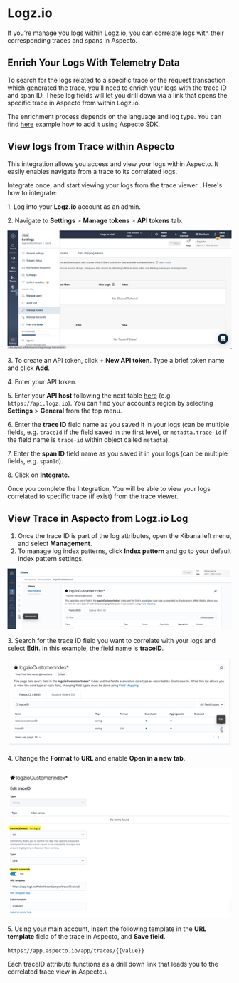 # Logz.io

If you’re manage you logs within Logz.io, you can correlate logs with their corresponding traces and spans in Aspecto.

## Enrich Your Logs With Telemetry Data

To search for the logs related to a specific trace or the request transaction which generated the trace, you’ll need to enrich your logs with the trace ID and span ID. These log fields will let you drill down via a link that opens the specific trace in Aspecto from within Logz.io.

The enrichment process depends on the language and log type. You can find [here](../../../send-tracing-data-to-aspecto/aspecto-sdk/nodejs/customize-defaults/logs-correlation.md) example how to add it using Aspecto SDK.

## View logs from Trace within Aspecto <a href="#correlating-logs-and-traces" id="correlating-logs-and-traces"></a>

This integration allows you access and view your logs within Aspecto. It easily enables navigate from a trace to its correlated logs.

Integrate once, and start viewing your logs from the trace viewer . Here's how to integrate:

1\. Log into your **Logz.io** account as an admin.

2\. Navigate to **Settings** > **Manage tokens** > **API tokens** tab.

![](<../../../.gitbook/assets/logz io tokens.png>)

3\. To create an API token, click **+ New API token**. Type a brief token name and click **Add**.

4\. Enter your API token.

5\. Enter your **API host** following the next table [here](https://docs.logz.io/user-guide/accounts/account-region.html#available-regions) (e.g. `https://api.logz.io`). You can find your account’s region by selecting **Settings** > **General** from the top menu.&#x20;

6\. Enter the **trace ID** field name as you saved it in your logs (can be multiple fields, e.g. `traceId` if the field saved in the first level, or `metadta.trace-id` if the field name is `trace-id` within object called `metadta`).

7\. Enter the **span ID** field name as you saved it in your logs (can be multiple fields, e.g. `spanId`).

8\. Click on **Integrate.**

Once you complete the Integration, You will be able to view your logs correlated to specific trace (if exist) from the trace viewer.

## View Trace in Aspecto from Logz.io Log <a href="#correlating-logs-and-traces" id="correlating-logs-and-traces"></a>

1. Once the trace ID is part of the log attributes, open the Kibana left menu, and select **Management**.
2. To manage log index patterns, click **Index pattern** and go to your default index pattern settings.

![](../../../.gitbook/assets/logs-management-index.png)

3\. Search for the trace ID field you want to correlate with your logs and select **Edit**. In this example, the field name is **traceID**.

![](../../../.gitbook/assets/logs-traceid-edit.png)

4\. Change the **Format** to **URL** and enable **Open in a new tab**.

![](../../../.gitbook/assets/logs-edit-traceid.png)

5\. Using your main account, insert the following template in the **URL template** field of the trace in Aspecto, and **Save field**.

`https://app.aspecto.io/app/traces/{{value}}`

Each traceID attribute functions as a drill down link that leads you to the correlated trace view in Aspecto.\
